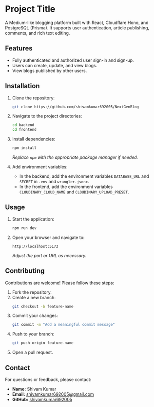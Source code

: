 # Project Title

A Medium-like blogging platform built with React, Cloudflare Hono, and PostgreSQL (Prisma). It supports user authentication, article publishing, comments, and rich text editing.

## Features

- Fully authenticated and authorized user sign-in and sign-up.
- Users can create, update, and view blogs.
- View blogs published by other users.

## Installation

1. Clone the repository:
   ```bash
   git clone https://github.com/shivamkumar692005/NextGenBlog
   ```
2. Navigate to the project directories:
   ```bash
   cd backend
   cd frontend
   ```
3. Install dependencies:
   ```bash
   npm install
   ```
   *Replace `npm` with the appropriate package manager if needed.*

4. Add environment variables:
   - In the backend, add the environment variables `DATABASE_URL` and `SECRET` in `.env` and `wrangler.jsonc`.
   - In the frontend, add the environment variables `CLOUDINARY_CLOUD_NAME` and `CLOUDINARY_UPLOAD_PRESET`.

## Usage

1. Start the application:
   ```bash
   npm run dev
   ```
2. Open your browser and navigate to:
   ```
   http://localhost:5173
   ```
   *Adjust the port or URL as necessary.*

## Contributing

Contributions are welcome! Please follow these steps:

1. Fork the repository.
2. Create a new branch:
   ```bash
   git checkout -b feature-name
   ```
3. Commit your changes:
   ```bash
   git commit -m "Add a meaningful commit message"
   ```
4. Push to your branch:
   ```bash
   git push origin feature-name
   ```
5. Open a pull request.

## Contact

For questions or feedback, please contact:

- **Name:** Shivam Kumar
- **Email:** shivamkumar692005@gmail.com
- **GitHub:** [shivamkumar692005](https://github.com/shivamkumar692005)
